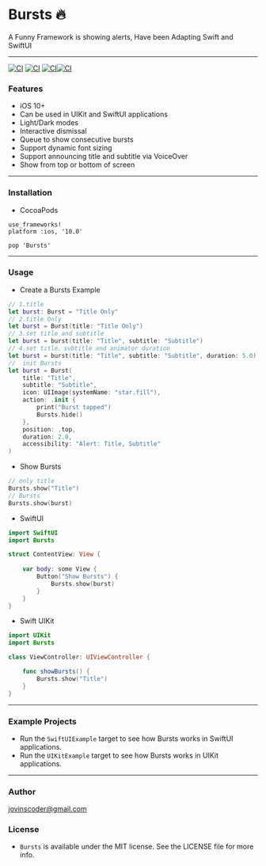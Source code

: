 # Bursts 🔥
A Funny Framework is showing alerts, Have been Adapting Swift and SwiftUI

----

[![CI](https://img.shields.io/badge/Bursts-pasing-success.svg)](https://github.com/jovins/Bursts/actions) [![CI](https://img.shields.io/badge/SwiftUI-Adapting-blueviolet.svg)]() [![CI](https://img.shields.io/badge/Swift-5.1-important.svg)]()[![CI](https://img.shields.io/badge/License-MIT-red.svg)]()

### Features

- iOS 10+
- Can be used in UIKit and SwiftUI applications
- Light/Dark modes
- Interactive dismissal
- Queue to show consecutive bursts
- Support dynamic font sizing
- Support announcing title and subtitle via VoiceOver
- Show from top or bottom of screen

----

### Installation

+ CocoaPods

```
use_frameworks!
platform :ios, '10.0'

pop 'Bursts'
```

----

### Usage

+ Create a Bursts Example

```swift
// 1.title
let burst: Burst = "Title Only"
// 2.title Only
let burst = Burst(title: "Title Only")
// 3.set title and subtitle
let burst = burst(title: "Title", subtitle: "Subtitle")
// 4.set title、subtitle and animator duration
let burst = burst(title: "Title", subtitle: "Subtitle", duration: 5.0)
//  init Bursts
let burst = Burst(
    title: "Title",
    subtitle: "Subtitle",
    icon: UIImage(systemName: "star.fill"),
    action: .init {
        print("Burst tapped")
        Bursts.hide()
    },
    position: .top,
    duration: 2.0,
    accessibility: "Alert: Title, Subtitle"
)
```

+ Show Bursts

```swift
// only title
Bursts.show("Title")
// Bursts
Bursts.show(burst)
```

+ SwiftUI

```swift
import SwiftUI
import Bursts

struct ContentView: View {
  
    var body: some View {
        Button("Show Bursts") {
            Bursts.show(burst)
        }
    }
}
```

+ Swift UIKit

```swift
import UIKit
import Bursts

class ViewController: UIViewController {

    func showBursts() {
        Bursts.show("Title")
    }
}
```

----

### Example Projects

- Run the `SwiftUIExample` target to see how Bursts works in SwiftUI applications.
- Run the `UIKitExample` target to see how Bursts works in UIKit applications.

----

### Author

jovinscoder@gmail.com

### License

- `Bursts` is available under the MIT license. See the LICENSE file for more info.

